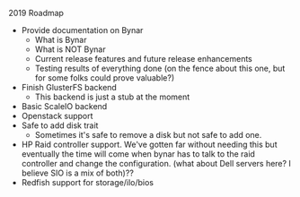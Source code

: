 2019 Roadmap

- Provide documentation on Bynar
   - What is Bynar
   - What is NOT Bynar
   - Current release features and future release enhancements
   - Testing results of everything done (on the fence about this one, but for some folks could prove valuable?)
- Finish GlusterFS backend
   - This backend is just a stub at the moment
- Basic ScaleIO backend
- Openstack support
- Safe to add disk trait
  - Sometimes it's safe to remove a disk but not safe to add one.
- HP Raid controller support.  We've gotten far without needing this but eventually the time will come when bynar has to talk to the raid controller and change the configuration.  (what about Dell servers here? I believe SIO is a mix of both)??
- Redfish support for storage/ilo/bios  
